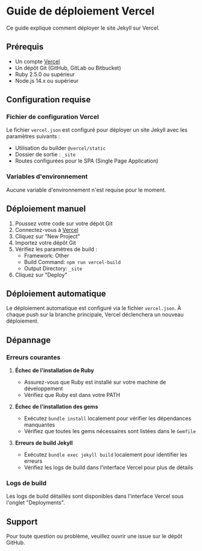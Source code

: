 # Guide de déploiement Vercel

Ce guide explique comment déployer le site Jekyll sur Vercel.

## Prérequis

- Un compte [Vercel](https://vercel.com)
- Un dépôt Git (GitHub, GitLab ou Bitbucket)
- Ruby 2.5.0 ou supérieur
- Node.js 14.x ou supérieur

## Configuration requise

### Fichier de configuration Vercel

Le fichier `vercel.json` est configuré pour déployer un site Jekyll avec les paramètres suivants :

- Utilisation du builder `@vercel/static`
- Dossier de sortie : `_site`
- Routes configurées pour le SPA (Single Page Application)

### Variables d'environnement

Aucune variable d'environnement n'est requise pour le moment.

## Déploiement manuel

1. Poussez votre code sur votre dépôt Git
2. Connectez-vous à [Vercel](https://vercel.com)
3. Cliquez sur "New Project"
4. Importez votre dépôt Git
5. Vérifiez les paramètres de build :
   - Framework: Other
   - Build Command: `npm run vercel-build`
   - Output Directory: `_site`
6. Cliquez sur "Deploy"

## Déploiement automatique

Le déploiement automatique est configuré via le fichier `vercel.json`. À chaque push sur la branche principale, Vercel déclenchera un nouveau déploiement.

## Dépannage

### Erreurs courantes

1. **Échec de l'installation de Ruby**
   - Assurez-vous que Ruby est installé sur votre machine de développement
   - Vérifiez que Ruby est dans votre PATH

2. **Échec de l'installation des gems**
   - Exécutez `bundle install` localement pour vérifier les dépendances manquantes
   - Vérifiez que toutes les gems nécessaires sont listées dans le `Gemfile`

3. **Erreurs de build Jekyll**
   - Exécutez `bundle exec jekyll build` localement pour identifier les erreurs
   - Vérifiez les logs de build dans l'interface Vercel pour plus de détails

### Logs de build

Les logs de build détaillés sont disponibles dans l'interface Vercel sous l'onglet "Deployments".

## Support

Pour toute question ou problème, veuillez ouvrir une issue sur le dépôt GitHub.
